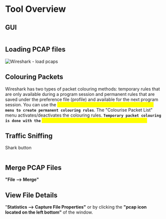 # Tool Overview

## GUI

<figure><img src="https://tryhackme-images.s3.amazonaws.com/user-uploads/6131132af49360005df01ae3/room-content/0a96b128d88d49f28e4b537b63bcfd3b.png" alt=""><figcaption></figcaption></figure>

## Loading PCAP files

![Wireshark - load pcaps](https://tryhackme-images.s3.amazonaws.com/user-uploads/6131132af49360005df01ae3/room-content/409e59f9a93d6a027b0041b968aae7a4.png)

## Colouring Packets

Wireshark has two types of packet colouring methods: temporary rules that are only available during a program session and permanent rules that are saved under the preference file (profile) and available for the next program session. You can use the <mark style="color:yellow;">"right-click menu" or "View --> Coloring Rules"</mark> **`menu to create permanent colouring rules`**. The "Colourise Packet List" menu activates/deactivates the colouring rules. **`Temporary packet colouring is done with the`** <mark style="color:yellow;">"right-click menu" or "View --> Conversation Filter"</mark>



## Traffic Sniffing

Shark button

<figure><img src="https://tryhackme-images.s3.amazonaws.com/user-uploads/6131132af49360005df01ae3/room-content/a9ccd9cd2acd72480a4674ca576a4a51.png" alt=""><figcaption></figcaption></figure>

## Merge PCAP Files

**"File --> Merge"**&#x20;

## View File Details

"**Statistics --> Capture File Properties"** or by clicking the **"pcap icon located on the left bottom"** of the window.
